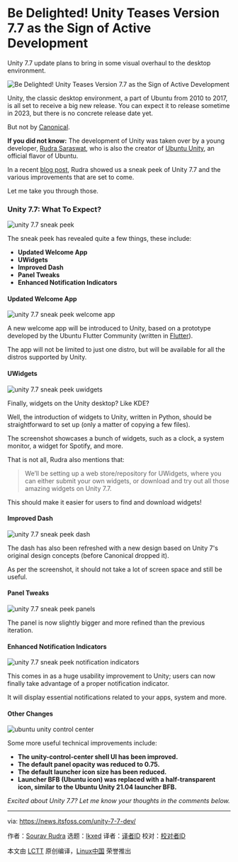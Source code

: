 [#]: subject: "Be Delighted! Unity Teases Version 7.7 as the Sign of Active Development"
[#]: via: "https://news.itsfoss.com/unity-7-7-dev/"
[#]: author: "Sourav Rudra https://news.itsfoss.com/author/sourav/"
[#]: collector: "lkxed"
[#]: translator: " "
[#]: reviewer: " "
[#]: publisher: " "
[#]: url: " "

Be Delighted! Unity Teases Version 7.7 as the Sign of Active Development
======

Unity 7.7 update plans to bring in some visual overhaul to the desktop environment.

![Be Delighted! Unity Teases Version 7.7 as the Sign of Active Development][1]

Unity, the classic desktop environment, a part of Ubuntu from 2010 to 2017, is all set to receive a big new release. You can expect it to release sometime in 2023, but there is no concrete release date yet.

But not by [Canonical][2].

**If you did not know:** The development of Unity was taken over by a young developer, [Rudra Saraswat][3], who is also the creator of [Ubuntu Unity][4], an official flavor of Ubuntu.

In a recent [blog post][5], Rudra showed us a sneak peek of Unity 7.7 and the various improvements that are set to come.

Let me take you through those.

### Unity 7.7: What To Expect?

![unity 7.7 sneak peek][6]

The sneak peek has revealed quite a few things, these include:

- **Updated Welcome App**
- **UWidgets**
- **Improved Dash**
- **Panel Tweaks**
- **Enhanced Notification Indicators**

#### Updated Welcome App

![unity 7.7 sneak peek welcome app][7]

A new welcome app will be introduced to Unity, based on a prototype developed by the Ubuntu Flutter Community (written in [Flutter][8]).

The app will not be limited to just one distro, but will be available for all the distros supported by Unity.

#### UWidgets

![unity 7.7 sneak peek uwidgets][9]

Finally, widgets on the Unity desktop? Like KDE?

Well, the introduction of widgets to Unity, written in Python, should be straightforward to set up (only a matter of copying a few files).

The screenshot showcases a bunch of widgets, such as a clock, a system monitor, a widget for Spotify, and more.

That is not all, Rudra also mentions that:

> We’ll be setting up a web store/repository for UWidgets, where you can either submit your own widgets, or download and try out all those amazing widgets on Unity 7.7.

This should make it easier for users to find and download widgets!

#### Improved Dash

![unity 7.7 sneak peek dash][10]

The dash has also been refreshed with a new design based on Unity 7's original design concepts (before Canonical dropped it).

As per the screenshot, it should not take a lot of screen space and still be useful.

#### Panel Tweaks

![unity 7.7 sneak peek panels][11]

The panel is now slightly bigger and more refined than the previous iteration.

#### Enhanced Notification Indicators

![unity 7.7 sneak peek notification indicators][12]

This comes in as a huge usability improvement to Unity; users can now finally take advantage of a proper notification indicator.

It will display essential notifications related to your apps, system and more.

#### Other Changes

![ubuntu unity control center][13]

Some more useful technical improvements include:

- **The unity-control-center shell UI has been improved.**
- **The default panel opacity was reduced to 0.75.**
- **The default launcher icon size has been reduced.**
- **Launcher BFB (Ubuntu icon) was replaced with a half-transparent icon, similar to the Ubuntu Unity 21.04 launcher BFB.**

_Excited about Unity 7.7? Let me know your thoughts in the comments below._

--------------------------------------------------------------------------------

via: https://news.itsfoss.com/unity-7-7-dev/

作者：[Sourav Rudra][a]
选题：[lkxed][b]
译者：[译者ID](https://github.com/译者ID)
校对：[校对者ID](https://github.com/校对者ID)

本文由 [LCTT](https://github.com/LCTT/TranslateProject) 原创编译，[Linux中国](https://linux.cn/) 荣誉推出

[a]: https://news.itsfoss.com/author/sourav/
[b]: https://github.com/lkxed
[1]: https://news.itsfoss.com/content/images/size/w2000/2022/12/ubuntu-unity-7-7-release.png
[2]: https://canonical.com
[3]: https://about.ruds.io
[4]: https://ubuntuunity.org
[5]: https://unityd.org/unity-7-7-peek/
[6]: https://news.itsfoss.com/content/images/2022/12/Unity_7.7_Sneakpeek.jpg
[7]: https://news.itsfoss.com/content/images/2022/12/Unity_7.7_Sneakpeek_Welcome.jpg
[8]: https://flutter.dev
[9]: https://news.itsfoss.com/content/images/2022/12/Unity_7.7_Sneakpeek_UWidgets.jpg
[10]: https://news.itsfoss.com/content/images/2022/12/Unity_7.7_Sneakpeek_Dash.jpg
[11]: https://news.itsfoss.com/content/images/2022/12/Unity_7.7_Sneakpeek_Panels.jpg
[12]: https://news.itsfoss.com/content/images/2022/12/Unity_7.7_Sneakpeek_Notif.jpg
[13]: https://news.itsfoss.com/content/images/2022/12/unity-control-center.png
